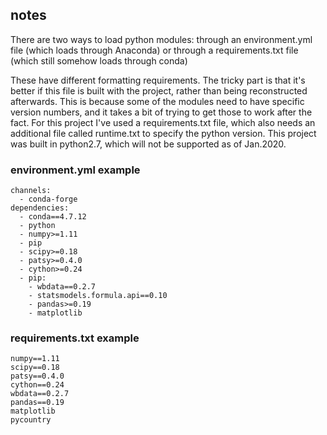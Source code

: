 

## notes

There are two ways to load python modules: through an environment.yml file (which loads through Anaconda) or through a requirements.txt file (which still somehow loads through conda)

These have different formatting requirements. The tricky part is that it's better if this file is built with the project, rather than being reconstructed afterwards. This is because some of the modules need to have specific version numbers, and it takes a bit of trying to get those to work after the fact. For this project I've used a requirements.txt file, which also needs an additional file called runtime.txt to specify the python version. This project was built in python2.7, which will not be supported as of Jan.2020.

### environment.yml example

```
channels:
  - conda-forge
dependencies:
  - conda==4.7.12
  - python
  - numpy>=1.11
  - pip
  - scipy>=0.18
  - patsy>=0.4.0
  - cython>=0.24
  - pip:
    - wbdata==0.2.7
    - statsmodels.formula.api==0.10
    - pandas>=0.19
    - matplotlib
```

### requirements.txt example

```
numpy==1.11
scipy==0.18
patsy==0.4.0
cython==0.24
wbdata==0.2.7
pandas==0.19
matplotlib
pycountry
```

